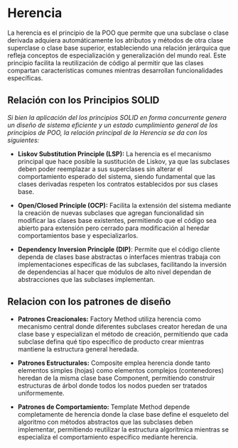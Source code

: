 # Herencia

La herencia es el principio de la POO que permite que una subclase o clase derivada adquiera automáticamente los atributos y métodos de otra clase superclase o clase base superior, estableciendo una relación jerárquica que refleja conceptos de especialización y generalización del mundo real. Este principio facilita la reutilización de código al permitir que las clases compartan características comunes mientras desarrollan funcionalidades específicas.

## Relación con los Principios SOLID

*Si bien la aplicación del los principios SOLID en forma concurrente genera un diseño de sistema eficiente y un estado cumplimiento general de los principios de POO, la relación principal de la Herencia se da con los siguientes:*

+ **Liskov Substitution Principle (LSP):** La herencia es el mecanismo principal que hace posible la sustitución de Liskov, ya que las subclases deben poder reemplazar a sus superclases sin alterar el comportamiento esperado del sistema, siendo fundamental que las clases derivadas respeten los contratos establecidos por sus clases base.

+ **Open/Closed Principle (OCP):** Facilita la extensión del sistema mediante la creación de nuevas subclases que agregan funcionalidad sin modificar las clases base existentes, permitiendo que el código sea abierto para extensión pero cerrado para modificación al heredar comportamientos base y especializarlos.

+ **Dependency Inversion Principle (DIP)**: Permite que el código cliente dependa de clases base abstractas o interfaces mientras trabaja con implementaciones específicas de las subclases, facilitando la inversión de dependencias al hacer que módulos de alto nivel dependan de abstracciones que las subclases implementan.

## Relacion con los patrones de diseño

+ **Patrones Creacionales:** Factory Method utiliza herencia como mecanismo central donde diferentes subclases creator heredan de una clase base y especializan el método de creación, permitiendo que cada subclase defina qué tipo específico de producto crear mientras mantiene la estructura general heredada.

+ **Patrones Estructurales:** Composite emplea herencia donde tanto elementos simples (hojas) como elementos complejos (contenedores) heredan de la misma clase base Component, permitiendo construir estructuras de árbol donde todos los nodos pueden ser tratados uniformemente.
  
+ **Patrones de Comportamiento:** Template Method depende completamente de herencia donde la clase base define el esqueleto del algoritmo con métodos abstractos que las subclases deben implementar, permitiendo reutilizar la estructura algorítmica mientras se especializa el comportamiento específico mediante herencia.




